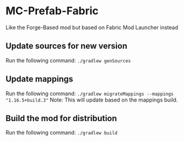 # MC-Prefab-Fabric
Like the Forge-Based mod but based on Fabric Mod Launcher instead

## Update sources for new version
Run the following command: `./gradlew genSources`

## Update mappings
Run the following command: `./gradlew migrateMappings --mappings "1.16.5+build.3"`
Note: This will update based on the mappings build.

## Build the mod for distribution
Run the following command: `./gradlew build`